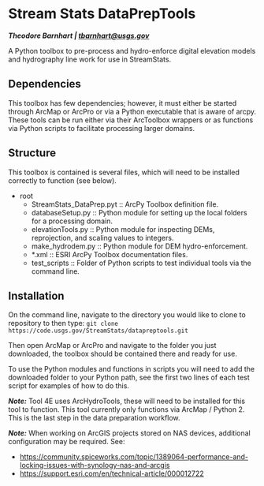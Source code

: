 # Stream Stats DataPrepTools
***Theodore Barnhart | tbarnhart@usgs.gov***

A Python toolbox to pre-process and hydro-enforce digital elevation models and hydrography line work for use in StreamStats.

## Dependencies
This toolbox has few dependencies; however, it must either be started through ArcMap or ArcPro or via a Python executable that is aware of arcpy. These tools can be run either via their ArcToolbox wrappers or as functions via Python scripts to facilitate processing larger domains.

## Structure
This toolbox is contained is several files, which will need to be installed correctly to function (see below). 

- root
    - StreamStats_DataPrep.pyt :: ArcPy Toolbox definition file.
    - databaseSetup.py :: Python module for setting up the local folders for a processing domain.
    - elevationTools.py :: Python module for inspecting DEMs, reprojection, and scaling values to integers.
    - make_hydrodem.py :: Python module for DEM hydro-enforcement. 
    - *.xml :: ESRI ArcPy Toolbox documentation files.
    - test_scripts :: Folder of Python scripts to test individual tools via the command line.

## Installation

On the command line, navigate to the directory you would like to clone to repository to then type: `git clone https://code.usgs.gov/StreamStats/datapreptools.git`

Then open ArcMap or ArcPro and navigate to the folder you just downloaded, the toolbox should be contained there and ready for use.

To use the Python modules and functions in scripts you will need to add the downloaded folder to your Python path, see the first two lines of each test script for examples of how to do this.

***Note:*** Tool 4E uses ArcHydroTools, these will need to be installed for this tool to function. This tool currently only functions via ArcMap / Python 2. This is the last step in the data preparation workflow.

***Note:*** When working on ArcGIS projects stored on NAS devices, additional configuration may be required. See:
- https://community.spiceworks.com/topic/1389064-performance-and-locking-issues-with-synology-nas-and-arcgis
- https://support.esri.com/en/technical-article/000012722